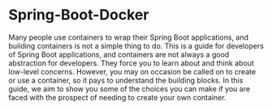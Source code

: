 # Spring-Boot-Docker

Many people use containers to wrap their Spring Boot applications, and building containers is not a simple thing to do. This is a guide for developers of Spring Boot applications, and containers are not always a good abstraction for developers. They force you to learn about and think about low-level concerns. However, you may on occasion be called on to create or use a container, so it pays to understand the building blocks. In this guide, we aim to show you some of the choices you can make if you are faced with the prospect of needing to create your own container.
